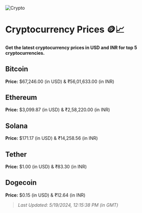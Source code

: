 
![Crypto](https://www.techguide.com.au/wp-content/uploads/2020/11/crypto3.jpeg)

# Cryptocurrency Prices 🪙📈

#### Get the latest cryptocurrency prices in USD and INR for top 5 cryptocurrencies.

## Bitcoin

**Price:** $67,246.00 (in USD) & ₹56,01,633.00 (in INR)

## Ethereum

**Price:** $3,099.87 (in USD) & ₹2,58,220.00 (in INR)

## Solana

**Price:** $171.17 (in USD) & ₹14,258.56 (in INR)

## Tether

**Price:** $1.00 (in USD) & ₹83.30 (in INR)

## Dogecoin

**Price:** $0.15 (in USD) & ₹12.64 (in INR)

> _Last Updated: 5/19/2024, 12:15:38 PM (in GMT)_
